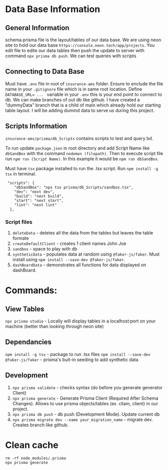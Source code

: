 # Data Base Information

## General Information
schema.prisma file is the layout/tables of our data base. We are using neon site to hold our data base `https://console.neon.tech/app/projects`. You edit file to edite our data tables then push the update to server with command `npx prisma db push`. We can test queries with scripts

## Connecting to Data Base
Must have `.env` file in root of `insurance-ams` folder. Ensure to enclude the file name in your `.gitignore` file which is in same root location. Define `DATABASE_URL= ... ` variable in your `.env` this is your end point to connect to db. We can make branches of out db like github. I have created a "dummyData" branch that is a child of main which already hold our starting table layout. I will be adding dummd data to serve us during this project.

## Scripts Information
`insurance-ams/prisma/db_Scripts` contains scripts to test and query bd.

To run update `package.json` in root directory and add Script Name like `dbSandBox` with the command `nodemon (filepath)`. Then to execute script file run `npm run (Script Name)`. In this example it would be `npm run dbSandBox`.

Must have `tsx` package installed to run the .tsx script. Run `npm install -g tsx` in terminal.

```
 "scripts": {
    "dbSandBox": "npx tsx prisma/db_Scripts/sandbox.tsx",
    "dev": "next dev",
    "build": "next build",
    "start": "next start",
    "lint": "next lint"
  },
```

### Script files
1. `deleteData` - deletes all the data from the tables but leaves the table formate
2. `createDefaultClient` - creates 1 client names John Joe
3. `sandbox` - space to play with db
4. `syntheticData` - populates data at random using `@faker-js/faker`. Must install using `npm install --save-dev @faker-js/faker`.
5. `dashBoardData` - demonstrates all functions for data displayed on dashBoard.

# Commands:

## View Tables
`npx prisma studio` - Locally will display tables in a localhost:port on your machine (better than looking through neon site)

## Dependancies
`npm install -g tsx` - package to run .tsx files
`npm install --save-dev @faker-js/faker` - prisma's buit-in seeding to add synthetic data

## Development
1. `npx prisma validate` - checks syntax (do before you generate generator Client)
2. `npx prisma generate` - Generate Prisma Client (Required After Schema Changes). Allows to use prisma objects/tables (ex. cliam, client) in our project.
3. `npx prisma db push` - db push (Development Mode). Update current db
4. `npx prisma migrate dev --name your_migration_name` - migrate dev. Creates branch like github.

# Clean cache
```
rm -rf node_modules/.prisma
npx prisma generate
```